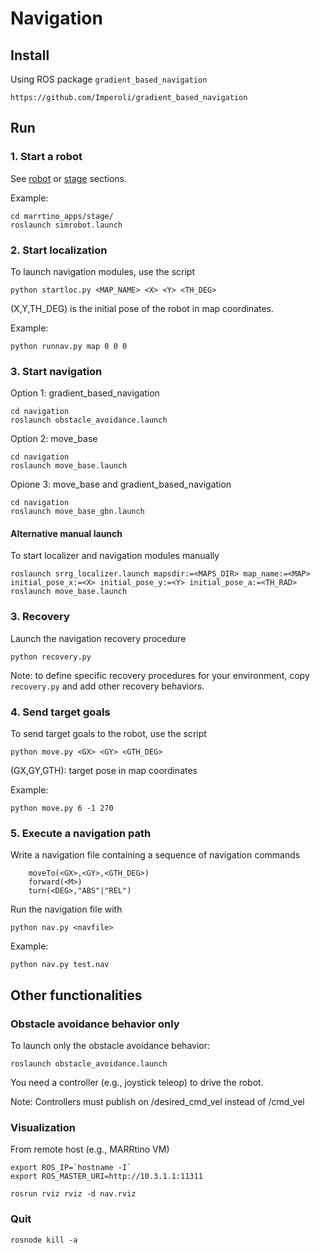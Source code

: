 # Navigation #


## Install ##

Using ROS package `gradient_based_navigation`


    https://github.com/Imperoli/gradient_based_navigation




## Run ##

### 1. Start a robot ###

See [robot](https://bitbucket.org/iocchi/marrtino_apps/src/master/robot/) or 
[stage](https://bitbucket.org/iocchi/marrtino_apps/src/master/stage/) sections.

Example:

    cd marrtino_apps/stage/
    roslaunch simrobot.launch


### 2. Start localization ###

To launch navigation modules, use the script 

    python startloc.py <MAP_NAME> <X> <Y> <TH_DEG>


(X,Y,TH_DEG) is the initial pose of the robot in map coordinates.


Example:

    python runnav.py map 0 0 0


### 3. Start navigation ###

Option 1: gradient_based_navigation

    cd navigation
    roslaunch obstacle_avoidance.launch

Option 2: move_base

    cd navigation
    roslaunch move_base.launch


Opione 3: move_base and gradient_based_navigation

    cd navigation
    roslaunch move_base_gbn.launch



#### Alternative manual launch

To start localizer and navigation modules manually

    roslaunch srrg_localizer.launch mapsdir:=<MAPS_DIR> map_name:=<MAP> initial_pose_x:=<X> initial_pose_y:=<Y> initial_pose_a:=<TH_RAD>
    roslaunch move_base.launch


### 3. Recovery

Launch the navigation recovery procedure

    python recovery.py

Note: to define specific recovery procedures for your environment, copy `recovery.py`
and add other recovery behaviors.



### 4. Send target goals


To send target goals to the robot, use the script

    python move.py <GX> <GY> <GTH_DEG>

(GX,GY,GTH): target pose in map coordinates


Example:

    python move.py 6 -1 270






### 5. Execute a navigation path

Write a navigation file containing a sequence of navigation commands

        moveTo(<GX>,<GY>,<GTH_DEG>)
        forward(<M>)
        turn(<DEG>,"ABS"|"REL")


Run the navigation file with

    python nav.py <navfile>

Example:

    python nav.py test.nav




## Other functionalities

### Obstacle avoidance behavior only ###

To launch only the obstacle avoidance behavior:

    roslaunch obstacle_avoidance.launch


You need a controller (e.g., joystick teleop) to drive the robot.

Note: Controllers must publish on /desired_cmd_vel instead of /cmd_vel


### Visualization ###

From remote host (e.g., MARRtino VM)
    
    export ROS_IP=`hostname -I` 
    export ROS_MASTER_URI=http://10.3.1.1:11311 

    rosrun rviz rviz -d nav.rviz


### Quit ###

    rosnode kill -a



